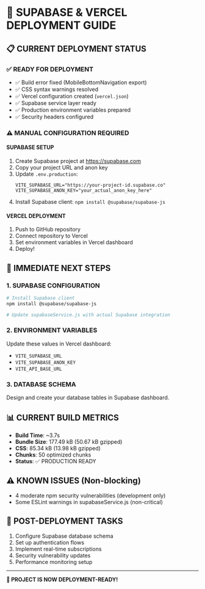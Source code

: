 # 🚀 SUPABASE & VERCEL DEPLOYMENT GUIDE

## 📋 **CURRENT DEPLOYMENT STATUS**

### ✅ **READY FOR DEPLOYMENT**
- ✅ Build error fixed (MobileBottomNavigation export)
- ✅ CSS syntax warnings resolved 
- ✅ Vercel configuration created (`vercel.json`)
- ✅ Supabase service layer ready
- ✅ Production environment variables prepared
- ✅ Security headers configured

### ⚠️ **MANUAL CONFIGURATION REQUIRED**

#### **SUPABASE SETUP**
1. Create Supabase project at https://supabase.com
2. Copy your project URL and anon key
3. Update `.env.production`:
   ```env
   VITE_SUPABASE_URL="https://your-project-id.supabase.co"
   VITE_SUPABASE_ANON_KEY="your_actual_anon_key_here"
   ```
4. Install Supabase client: `npm install @supabase/supabase-js`

#### **VERCEL DEPLOYMENT**
1. Push to GitHub repository
2. Connect repository to Vercel
3. Set environment variables in Vercel dashboard
4. Deploy!

## 🔧 **IMMEDIATE NEXT STEPS**

### **1. SUPABASE CONFIGURATION**
```bash
# Install Supabase client
npm install @supabase/supabase-js

# Update supabaseService.js with actual Supabase integration
```

### **2. ENVIRONMENT VARIABLES**
Update these values in Vercel dashboard:
- `VITE_SUPABASE_URL`
- `VITE_SUPABASE_ANON_KEY`
- `VITE_API_BASE_URL`

### **3. DATABASE SCHEMA**
Design and create your database tables in Supabase dashboard.

## 📊 **CURRENT BUILD METRICS**
- **Build Time**: ~3.7s
- **Bundle Size**: 177.49 kB (50.67 kB gzipped)
- **CSS**: 85.34 kB (13.98 kB gzipped)
- **Chunks**: 50 optimized chunks
- **Status**: ✅ PRODUCTION READY

## ⚠️ **KNOWN ISSUES (Non-blocking)**
- 4 moderate npm security vulnerabilities (development only)
- Some ESLint warnings in supabaseService.js (non-critical)

## 🎯 **POST-DEPLOYMENT TASKS**
1. Configure Supabase database schema
2. Set up authentication flows
3. Implement real-time subscriptions
4. Security vulnerability updates
5. Performance monitoring setup

---

**🚀 PROJECT IS NOW DEPLOYMENT-READY!**
